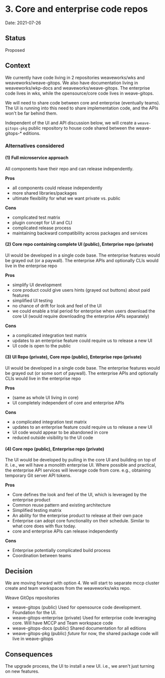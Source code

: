 # 3. Core and enterprise code repos

Date: 2021-07-26

## Status

Proposed

## Context

We currently have code living in 2 repositories weaveworks/wks and weaveworks/weave-gitops.  We also have documentation living in weaveworks/wkp-docs and weaveworks/weave-gitops.  The enterprise code lives in wks, while the opensource/core code lives in weave-gitops.

We will need to share code between core and enterprise (eventually teams).  The UI is running into this need to share implementation code, and the APIs won't be far behind them.

Independent of the UI and API discussion below, we will create a `weave-gitops-pkg` public repository to house code shared between the weave-gitops-* editions.

### Alternatives considered
#### (1) Full microservice approach
All components have their repo and can release independently.  

**Pros**
* all components could release independently
* more shared libraries/packages
* ultimate flexibility for what we want private vs. public

**Cons**
* complicated test matrix
* plugin concept for UI and CLI
* complicated release process 
* maintaining backward compatibility across packages and services

#### (2) Core repo containing complete UI (public), Enterprise repo (private)
UI would be developed in a single code base.  The enterprise features would be grayed out (or a paywall).  The enterprise APIs and optionally CLIs would live in the enterprise repo

**Pros**
* simplify UI development
* core product could give users hints (grayed out buttons) about paid features
* simplified UI testing
* no chance of drift for look and feel of the UI
* we could enable a trial period for enterprise when users download the core UI (would require downloading the enterprise APIs separately)

**Cons**
* a complicated integration test matrix
* updates to an enterprise feature could require us to release a new UI
* UI code is open to the public 


#### (3) UI Repo (private), Core repo (public), Enterprise repo (private)
UI would be developed in a single code base.  The enterprise features would be grayed out (or some sort of paywall).  The enterprise APIs and optionally CLIs would live in the enterprise repo

**Pros**
* (same as whole UI living in core)
* UI completely independent of core and enterprise APIs

**Cons**
* a complicated integration test matrix
* updates to an enterprise feature could require us to release a new UI
* UI code would appear to be abandoned in core
* reduced outside visibility to the UI code

#### (4) Core repo (public), Enterprise repo (private)
The UI would be developed by pulling in the core UI and building on top of it.  i.e., we will have a monolith enterprise UI.  Where possible and practical, the enterprise API services will leverage code from core.  e.g., obtaining temporary Git server API tokens. 

**Pros**
* Core defines the look and feel of the UI, which is leveraged by the enterprise product
* Common reuse pattern and existing architecture 
* Simplified testing matrix 
* An ability for the enterprise product to release at their own pace
* Enterprise can adopt core functionality on their schedule.  Similar to what core does with flux today.
* core and enterprise APIs can release independently

**Cons**
* Enterprise potentially complicated build process
* Coordination between teams


## Decision

We are moving forward with option 4.  We will start to separate mccp cluster create and team workspaces from the weaveworks/wks repo.

Weave GitOps repositories
* weave-gitops (public) Used for opensource code development.  Foundation for the UI.
* weave-gitops-enterprise (private) Used for enterprise code leveraging core.  Will have MCCP and Team workspace code
* weave-gitops-docs (public) Shared documentation for all editions
* weave-gitops-pkg (public) _future_ for now, the shared package code will live in weave-gitops
## Consequences

The upgrade process, the UI to install a new UI.  i.e., we aren't just turning on new features.
